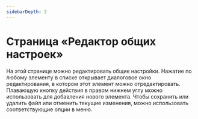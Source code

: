 ```yaml
---
sidebarDepth: 2
---
```


# Страница «Редактор общих настроек»
На этой странице можно редактировать общие настройки. Нажатие по любому элементу в списке открывает диалоговое окно редактирования, в котором этот элемент можно отредактировать. Плавающую кнопку действия в правом нижнем углу можно использовать для добавления нового элемента. Чтобы сохранить или удалить файл или отменить текущие изменения, можно использовать соответствующие опции в меню.
